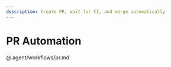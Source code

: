 ```yaml
---
description: Create PR, wait for CI, and merge automatically
---
```


# PR Automation

@.agent/workflows/pr.md
